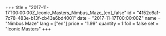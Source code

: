 +++
title = "2017-11-17T00:00:00Z_Iconic_Masters_Nimbus_Maze_[en]_false"
id = "4152c6a1-7c78-483e-b13f-cb43a6bd4001"
date = "2017-11-17T00:00:00Z"
name = "Nimbus Maze"
lang = ["en"]
price = "1.99"
quantity = 1
foil = false
set = "Iconic Masters"
+++
